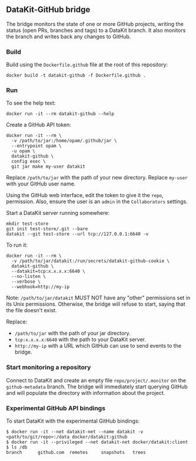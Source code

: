 ## DataKit-GitHub bridge

The bridge monitors the state of one or more GitHub projects, writing the status (open PRs, branches and tags) to a DataKit branch.
It also monitors the branch and writes back any changes to GitHub.


### Build

Build using the `Dockerfile.github` file at the root of this repository:

    docker build -t datakit-github -f Dockerfile.github .

### Run

To see the help text:

    docker run -it --rm datakit-github --help

Create a GitHub API token:

    docker run -it --rm \
      -v /path/to/jar:/home/opam/.github/jar \
      --entrypoint opam \
      -u opam \
      datakit-github \
      config exec \
      git jar make my-user datakit

Replace `/path/to/jar` with the path of your new directory.
Replace `my-user` with your GitHub user name.

Using the GitHub web interface, edit the token to give it the `repo`, permission.
Also, ensure the user is an `admin` in the `Collaborators` settings.

Start a DataKit server running somewhere:

    mkdir test-store
    git init test-store/.git --bare
    datakit --git test-store --url tcp://127.0.0.1:6640 -v


To run it:

    docker run -it --rm \
      -v /path/to/jar/datakit:/run/secrets/datakit-github-cookie \
      datakit-github \
      --datakit=tcp:x.x.x.x:6640 \
      --no-listen \
      --verbose \
      --webhook=http://my-ip

Note: `/path/to/jar/datakit` MUST NOT have any "other" permissions set in its Unix permissions.
Otherwise, the bridge will refuse to start, saying that the file doesn't exist.

Replace:
- `/path/to/jar` with the path of your jar directory.
- `tcp:x.x.x.x:6640` with the path to your DataKit server.
- `http://my-ip` with a URL which GitHub can use to send events to the bridge.

### Start monitoring a repository

Connect to DataKit and create an empty file `repo/project/.monitor` on the `github-metadata` branch.
The bridge will immediately start querying GitHub and will populate the directory with information about the project.

### Experimental GitHub API bindings

To start DataKit with the experimental GitHub bindings:

```shell
$ docker run -it --net datakit-net --name datakit -v <path/to/git/repo>:/data docker/datakit:github
$ docker run -it --privileged --net datakit-net docker/datakit:client
$ ls /db
branch      github.com  remotes     snapshots   trees
```
